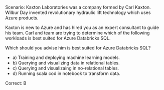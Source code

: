 Scenario: Kaxton Laboratories was a company formed by Carl Kaxton. Wilbur Day invented revolutionary hydraulic lift technology which uses Azure products.

Kaxton is new to Azure and has hired you as an expert consultant to guide his team. Carl and team are trying to determine which of the following workloads is best suited for Azure Databricks SQL.

Which should you advise him is best suited for Azure Databricks SQL?

- a) Training and deploying machine learning models.
- b) Querying and visualizing data in relational tables.
- c) Querying and visualizaing in no-relational tables.
- d) Running scala cod in notebook to transform data.

Correct: B